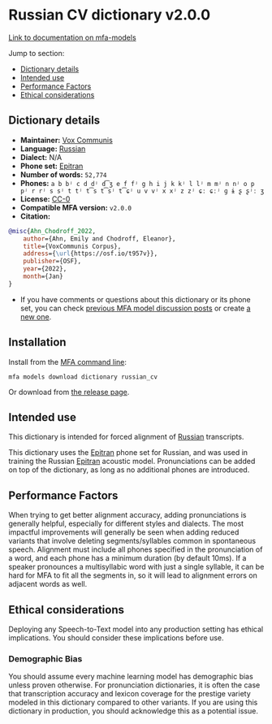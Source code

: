 
# Russian CV dictionary v2.0.0

[Link to documentation on mfa-models](https://mfa-models.readthedocs.io/en/main/dictionary/russian_cv.html)

Jump to section:

- [Dictionary details](#dictionary-details)
- [Intended use](#intended-use)
- [Performance Factors](#performance-factors)
- [Ethical considerations](#ethical-considerations)

## Dictionary details

- **Maintainer:** [Vox Communis](https://osf.io/t957v/)
- **Language:** [Russian](https://en.wikipedia.org/wiki/Russian_language)
- **Dialect:** N/A
- **Phone set:** [Epitran](https://github.com/dmort27/epitran)
- **Number of words:** `52,774`
- **Phones:** `a b bʲ c d dʲ d͡ʒ e f fʲ g h i j k kʲ l lʲ m mʲ n nʲ o p pʲ r rʲ s sʲ t tʲ t͡s t͡sʲ t͡ɕʲ u v vʲ x xʲ z zʲ ɕː ɕːʲ ɡ ɨ ʂ ʂʲː ʒ`
- **License:** [CC-0](https://creativecommons.org/publicdomain/zero/1.0/)
- **Compatible MFA version:** `v2.0.0`
- **Citation:**

```bibtex
@misc{Ahn_Chodroff_2022,
	author={Ahn, Emily and Chodroff, Eleanor},
	title={VoxCommunis Corpus},
	address={\url{https://osf.io/t957v}},
	publisher={OSF},
	year={2022},
	month={Jan}
}
```

- If you have comments or questions about this dictionary or its phone set, you can check [previous MFA model discussion posts](https://github.com/MontrealCorpusTools/mfa-models/discussions?discussions_q=Russian+CV+dictionary+v2.0.0) or create [a new one](https://github.com/MontrealCorpusTools/mfa-models/discussions/new).

## Installation

Install from the [MFA command line](https://montreal-forced-aligner.readthedocs.io/en/latest/user_guide/models/index.html):

```
mfa models download dictionary russian_cv
```

Or download from [the release page](https://github.com/MontrealCorpusTools/mfa-models/releases/tag/dictionary-russian_cv-v2.0.0).

## Intended use

This dictionary is intended for forced alignment of [Russian](https://en.wikipedia.org/wiki/Russian_language) transcripts.

This dictionary uses the [Epitran](https://github.com/dmort27/epitran) phone set for Russian, and was used in training the Russian [Epitran](https://github.com/dmort27/epitran) acoustic model. Pronunciations can be added on top of the dictionary, as long as no additional phones are introduced.

## Performance Factors

When trying to get better alignment accuracy, adding pronunciations is generally helpful, especially for different styles and dialects. The most impactful improvements will generally be seen when adding reduced variants that involve deleting segments/syllables common in spontaneous speech.  Alignment must include all phones specified in the pronunciation of a word, and each phone has a minimum duration (by default 10ms). If a speaker pronounces a multisyllabic word with just a single syllable, it can be hard for MFA to fit all the segments in, so it will lead to alignment errors on adjacent words as well.

## Ethical considerations

Deploying any Speech-to-Text model into any production setting has ethical implications. You should consider these implications before use.

### Demographic Bias

You should assume every machine learning model has demographic bias unless proven otherwise. For pronunciation dictionaries, it is often the case that transcription accuracy and lexicon coverage for the prestige variety modeled in this dictionary compared to other variants. If you are using this dictionary in production, you should acknowledge this as a potential issue.
